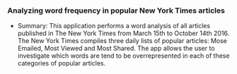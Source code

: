 
### Analyzing word frequency in popular New York Times articles

+ Summary: 
This application performs a word analysis of all articles published in The New York Times from March 15th to October 14th 2016. The New York Times compiles three daily lists of popular articles: Mose Emailed, Most Viewed and Most Shared. The app allows the user to investigate which words are tend to be overrepresented in each of these categories of popular articles.  

